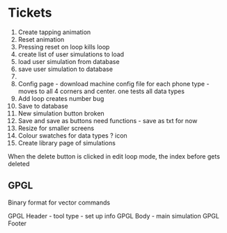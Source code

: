 # Tickets

1. Create tapping animation
2. Reset animation
3. Pressing reset on loop kills loop
4. create list of user simulations to load
5. load user simulation from database
6. save user simulation to database
7. 
8. Config page - download machine config file for each phone type - moves to all 4 corners and center. one tests all data types
9. Add loop creates number bug
10. Save to database
11. New simulation button broken
12. Save and save as buttons need functions - save as txt for now
13. Resize for smaller screens
14. Colour swatches for data types ? icon
15. Create library page of simulations

When the delete button is clicked in edit loop mode, the index before gets deleted


## GPGL

Binary format for vector commands

GPGL Header - tool type - set up info
GPGL Body - main simulation
GPGL Footer
